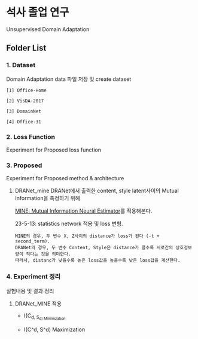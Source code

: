 # 석사 졸업 연구

Unsupervised Domain Adaptation

## Folder List
### 1. Dataset

  Domain Adaptation data 파일 저장 및 create dataset

    [1] Office-Home

    [2] VisDA-2017

    [3] DomainNet

    [4] Office-31

### 2. Loss Function

  Experiment for Proposed loss function

### 3. Proposed

  Experiment for Proposed method & architecture
  1. DRANet_mine
      DRANet에서 출력한 content, style latent사이의 Mutual Information을 측정하기 위해 
      
      [MINE: Mutual Information Neural Estimator](https://github.com/gtegner/mine-pytorch)를 적용해본다.
      
      23-5-13: statistics network 적용 및 loss 변형.
      
         MINE의 경우, 두 변수 X, Z사이의 distance가 loss가 된다 (-t + second_term). 
         DRANet의 경우, 두 변수 Content, Style은 distance가 클수록 서로간의 상호정보량이 적다는 것을 의미한다.
         따라서, distanc가 낮을수록 높은 loss값을 높을수록 낮은 loss값을 계산한다.
      
### 4. Experiment 정리

  실험내용 및 결과 정리
  
  1. DRANet_MINE 적용
   
      * I(C<sub>d, S<sub>d) Minimization
  
      * I(C^d, S^d) Maximization
   

